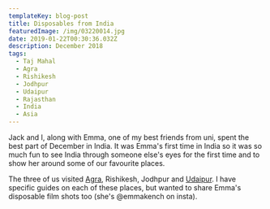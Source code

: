 ```yaml
---
templateKey: blog-post
title: Disposables from India
featuredImage: /img/03220014.jpg
date: 2019-01-22T00:30:36.032Z
description: December 2018
tags:
  - Taj Mahal
  - Agra
  - Rishikesh
  - Jodhpur
  - Udaipur
  - Rajasthan
  - India
  - Asia
---
```

Jack and I, along with Emma, one of my best friends from uni, spent the best part of December in India. It was Emma's first time in India so it was so much fun to see India through someone else's eyes for the first time and to show her around some of our favourite places.

The three of us visited [Agra](https://www.ninetyninedays.com.au/blog/twenty-four-hours-in-agra/), Rishikesh, Jodhpur and [Udaipur](https://www.ninetyninedays.com.au/blog/udaipur-the-whte-city/). I have specific guides on each of these places, but wanted to share Emma's disposable film shots too (she's @emmakench on insta).
